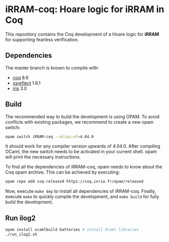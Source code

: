 # iRRAM-coq: Hoare logic for iRRAM in Coq

This repository contains the Coq development of a Hoare logic for **iRRAM** for
supporting fearless verification.

## Dependencies

The master branch is known to compile with:
* [coq] 8.6
* [ssreflect] 1.6.1
* [iris] 3.0

## Build

The recommended way to build the development is using OPAM. To avoid conflicts
with existing packages, we recommend to create a new opam switch:

```sh
opam switch iRRAM-coq --alias-of=4.04.0
```

It should work for any compiler version upwards of 4.04.0. After compiling
OCaml, the new switch needs to be activated in your current shell. opam will
print the necessary instructions.

To find all the dependencies of iRRAM-coq, opam needs to know about the Coq opam
archive. This can be achieved by executing:

```sh
opam repo add coq-released https://coq.inria.fr/opam/released
```

Now, execute `make dep` to install all dependencies of iRRAM-coq. Finally,
execute `make` to quickly compile the development, and `make build` for fully
build the development.

## Run ilog2

```sh
opam install ocamlbuild batteries # install OCaml libraries
./run_ilog2.sh
```


[coq]: https://coq.inria.fr/
[ssreflect]: https://math-comp.github.io/math-comp/
[iris]: https://gitlab.mpi-sws.org/FP/iris-coq
